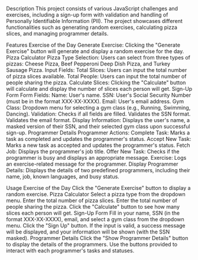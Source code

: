Description
This project consists of various JavaScript challenges and exercises, including a sign-up form with validation and handling of Personally Identifiable Information (PII). The project showcases different functionalities such as generating random exercises, calculating pizza slices, and managing programmer details.

Features
Exercise of the Day
Generate Exercise: Clicking the "Generate Exercise" button will generate and display a random exercise for the day.
Pizza Calculator
Pizza Type Selection: Users can select from three types of pizzas: Cheese Pizza, Beef Pepperoni Deep Dish Pizza, and Turkey Sausage Pizza.
Input Fields:
Total Slices: Users can input the total number of pizza slices available.
Total People: Users can input the total number of people sharing the pizza.
Calculate Slices: Clicking the "Calculate" button will calculate and display the number of slices each person will get.
Sign-Up Form
Form Fields:
Name: User's name.
SSN: User's Social Security Number (must be in the format XXX-XX-XXXX).
Email: User's email address.
Gym Class: Dropdown menu for selecting a gym class (e.g., Running, Swimming, Dancing).
Validation:
Checks if all fields are filled.
Validates the SSN format.
Validates the email format.
Display Information: Displays the user's name, a masked version of their SSN, and their selected gym class upon successful sign-up.
Programmer Details
Programmer Actions:
Complete Task: Marks a task as completed and updates the programmer's status.
Accept New Task: Marks a new task as accepted and updates the programmer's status.
Fetch Job: Displays the programmer's job title.
Offer New Task: Checks if the programmer is busy and displays an appropriate message.
Exercise: Logs an exercise-related message for the programmer.
Display Programmer Details: Displays the details of two predefined programmers, including their name, job, known languages, and busy status.

Usage
Exercise of the Day
Click the "Generate Exercise" button to display a random exercise.
Pizza Calculator
Select a pizza type from the dropdown menu.
Enter the total number of pizza slices.
Enter the total number of people sharing the pizza.
Click the "Calculate" button to see how many slices each person will get.
Sign-Up Form
Fill in your name, SSN (in the format XXX-XX-XXXX), email, and select a gym class from the dropdown menu.
Click the "Sign Up" button.
If the input is valid, a success message will be displayed, and your information will be shown (with the SSN masked).
Programmer Details
Click the "Show Programmer Details" button to display the details of the programmers.
Use the buttons provided to interact with each programmer's tasks and statuses.
